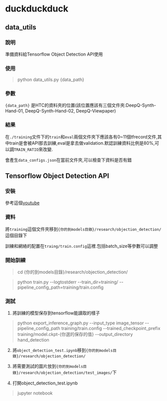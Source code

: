 # duckduckduck
## data_utils
### 說明
準備資料給Tensorflow Object Detection API使用
### 使用
> python data_utils.py {data_path}
### 參數
`{data_path}` 是HTC的資料夾的位置(該位置應該有三個文件夾:DeepQ-Synth-Hand-01, DeepQ-Synth-Hand-02, DeepQ-Viewpaper)
### 結果
在`./training`文件下的`train`和`eval`兩個文件夾下應該各有0~11個tfrecord文件,其中train是會被API那去訓練,eval是拿去做validation.默認訓練資料比例是80%,可以調`TRAIN_RATIO`來改變.

會產生`data_configs.json`在當前文件夾,可以檢查下資料是否有錯

## Tensorflow Object Detection API
### 安裝
參考這個[youtube]("https://www.youtube.com/playlist?list=PLQVvvaa0QuDcNK5GeCQnxYnSSaar2tpku)
### 資料
將`training`這個文件夾移到`{你的到models目錄}/research/objection_detection/`這個目錄下

訓練和網絡的配置在`traing/train.config`這裡.包括batch_size等參數可以調整
### 開始訓練
>cd {你的到models目錄}/research/objection_detection/

>python train.py --logtostderr --train_dir=training/ --pipeline_config_path=training/train.config
### 測試
1. 將訓練的模型保存到tensorflow能讀取的樣子
> python export_inference_graph.py     --input_type image_tensor    --pipeline_config_path training/train.config  --trained_checkpoint_prefix training/model.ckpt-{你選的保存的值} --output_directory hand_detection

2. 將`object_detection_test.ipynb`移到`{你的到models目錄}/research/objection_detection/`

3. 將需要測試的圖片放到`{你的到models目錄}/research/objection_detection/test_images/`下

4. 打開object_detection_test.ipynb
>jupyter notebook 
